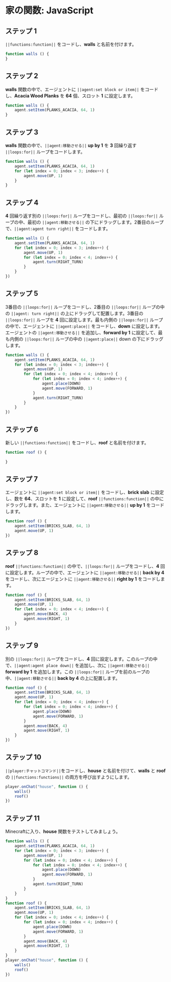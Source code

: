 # 家の関数: JavaScript

## ステップ 1
``||functions:function||`` をコードし、**walls** と名前を付けます。

```javascript
function walls () {
}
```

## ステップ 2
**walls** 関数の中で、エージェントに ``||agent:set block or item||`` をコードし、**Acacia Wood Planks** を **64** 個、スロット **1** に設定します。

```javascript
function walls () {
    agent.setItem(PLANKS_ACACIA, 64, 1)
}
```

## ステップ 3
**walls** 関数の中で、``||agent:移動させる||`` **up by 1** を **3** 回繰り返す ``||loops:for||`` ループをコードします。

```javascript
function walls () {
    agent.setItem(PLANKS_ACACIA, 64, 1)
    for (let index = 0; index < 3; index++) {
        agent.move(UP, 1)
    }
}
```

## ステップ 4
**4** 回繰り返す別の ``||loops:for||`` ループをコードし、最初の ``||loops:for||`` ループの中、最初の ``||agent:移動させる||`` の下にドラッグします。2番目のループで、``||agent:agent turn right||`` をコードします。

```javascript
function walls () {
    agent.setItem(PLANKS_ACACIA, 64, 1) 
    for (let index = 0; index < 3; index++) { 
        agent.move(UP, 1) 
        for (let index = 0; index < 4; index++) { 
            agent.turn(RIGHT_TURN) 
        } 
    } 
}) 
```

## ステップ 5
3番目の ``||loops:for||`` ループをコードし、2番目の ``||loops:for||`` ループの中の ``||agent: turn right||`` の上にドラッグして配置します。3番目の ``||loops:for||`` ループを **4** 回に設定します。最も内側の ``||loops:for||`` ループの中で、エージェントに ``||agent:place||`` をコードし、**down** に設定します。エージェントの ``||agent:移動させる||`` を追加し、**forward by 1** に設定して、最も内側の ``||loops:for||`` ループの中の ``||agent:place||`` down の下にドラッグします。

```javascript
function walls () {
    agent.setItem(PLANKS_ACACIA, 64, 1) 
    for (let index = 0; index < 3; index++) { 
        agent.move(UP, 1) 
        for (let index = 0; index < 4; index++) { 
            for (let index = 0; index < 4; index++) { 
                agent.place(DOWN) 
                agent.move(FORWARD, 1) 
            } 
            agent.turn(RIGHT_TURN) 
        } 
    } 
}) 
```

## ステップ 6
新しい ``||functions:function||`` をコードし、**roof** と名前を付けます。

```javascript
function roof () {
	
}
```

## ステップ 7
エージェントに ``||agent:set block or item||`` をコードし、**brick slab** に設定し、数を **64**、スロットを **1** に設定して、**roof** ``||functions:function||`` の中にドラッグします。また、エージェントに ``||agent:移動させる||`` **up by 1** をコードします。

```javascript
function roof () {
    agent.setItem(BRICKS_SLAB, 64, 1) 
    agent.move(UP, 1) 
}) 
```

## ステップ 8
**roof** ``||functions:function||`` の中で、``||loops:for||`` ループをコードし、**4** 回に設定します。ループの中で、エージェントに ``||agent:移動させる||`` **back by 4** をコードし、次にエージェントに ``||agent:移動させる||`` **right by 1** をコードします。

```javascript
function roof () {
    agent.setItem(BRICKS_SLAB, 64, 1) 
    agent.move(UP, 1) 
    for (let index = 0; index < 4; index++) { 
        agent.move(BACK, 4) 
        agent.move(RIGHT, 1) 
    } 
}) 
```

## ステップ 9
別の ``||loops:for||`` ループをコードし、**4** 回に設定します。このループの中で、``||agent:agent place down||`` を追加し、次に ``||agent:移動させる||`` **forward by 1** を追加します。この ``||loops:for||`` ループを前のループの中、``||agent:移動させる||`` **back by 4** の上に配置します。

```javascript
function roof () {
    agent.setItem(BRICKS_SLAB, 64, 1) 
    agent.move(UP, 1) 
    for (let index = 0; index < 4; index++) { 
        for (let index = 0; index < 4; index++) { 
            agent.place(DOWN) 
            agent.move(FORWARD, 1) 
        } 
        agent.move(BACK, 4) 
        agent.move(RIGHT, 1) 
    } 
}) 
```

## ステップ 10
``||player:チャットコマンド||``をコードし、**house** と名前を付けて、**walls** と **roof** の ``||functions:functions||`` の両方を呼び出すようにします。

```javascript
player.onChat("house", function () {
    walls()
    roof()
})
```


## ステップ 11
Minecraftに入り、**house** 関数をテストしてみましょう。

```javascript
function walls () {
    agent.setItem(PLANKS_ACACIA, 64, 1)
    for (let index = 0; index < 3; index++) {
        agent.move(UP, 1)
        for (let index = 0; index < 4; index++) {
            for (let index = 0; index < 4; index++) {
                agent.place(DOWN)
                agent.move(FORWARD, 1)
            }
            agent.turn(RIGHT_TURN)
        }
    }
}
function roof () {
    agent.setItem(BRICKS_SLAB, 64, 1)
    agent.move(UP, 1)
    for (let index = 0; index < 4; index++) {
        for (let index = 0; index < 4; index++) {
            agent.place(DOWN)
            agent.move(FORWARD, 1)
        }
        agent.move(BACK, 4)
        agent.move(RIGHT, 1)
    }
}
player.onChat("house", function () {
    walls()
    roof()
})
```